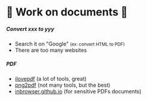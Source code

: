 # 📄 Work on documents 📄

<div class="row row-cols-md-2 mt-4"><div>

##### Convert xxx to yyy

* Search it on "Google" <small>(ex: convert HTML to PDF)</small>
* There are too many websites

</div><div>

##### PDF

* [ilovepdf](https://www.ilovepdf.com/) (a lot of tools, great)
* [png2pdf](https://www.png2pdf.com/) (not many tools, but the best)
* [inbrowser.github.io](https://inbrowser.github.io/) (for sensitive PDFs documents)
</div></div>